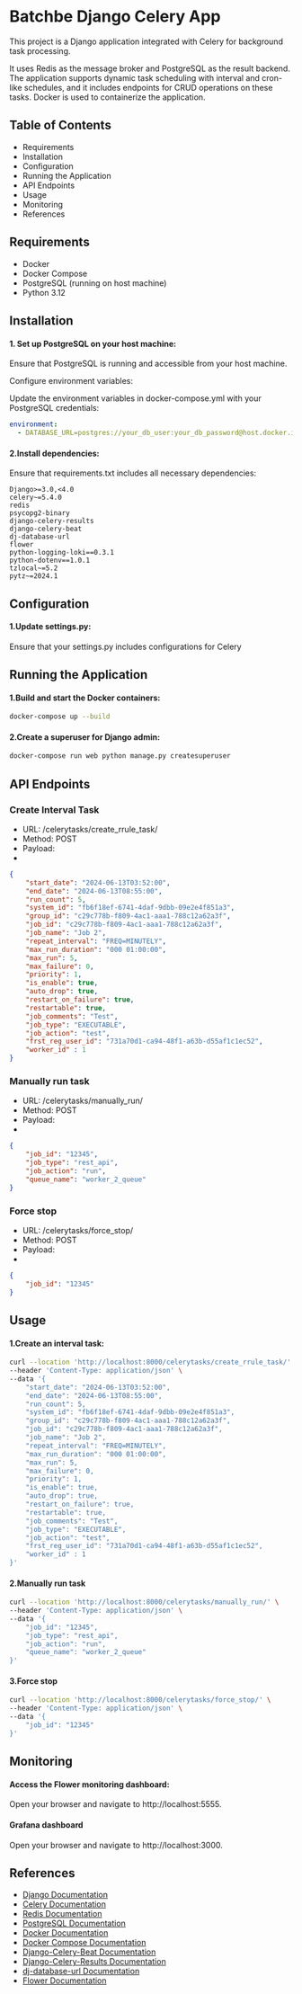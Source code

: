# Batchbe Django Celery App

This project is a Django application integrated with Celery for background task processing. 

It uses Redis as the message broker and PostgreSQL as the result backend. The application supports dynamic task scheduling with interval and cron-like schedules, and it includes endpoints for CRUD operations on these tasks. Docker is used to containerize the application.

## Table of Contents
- Requirements
- Installation
- Configuration
- Running the Application
- API Endpoints
- Usage
- Monitoring
- References

## Requirements
- Docker
- Docker Compose
- PostgreSQL (running on host machine)
- Python 3.12

## Installation
#### 1. Set up PostgreSQL on your host machine:

Ensure that PostgreSQL is running and accessible from your host machine.

Configure environment variables:

Update the environment variables in docker-compose.yml with your PostgreSQL credentials:

```yaml
environment:
  - DATABASE_URL=postgres://your_db_user:your_db_password@host.docker.internal:5432/your_db_name
```

#### 2.Install dependencies:

Ensure that requirements.txt includes all necessary dependencies:

```plaintext
Django>=3.0,<4.0
celery~=5.4.0
redis
psycopg2-binary
django-celery-results
django-celery-beat
dj-database-url
flower
python-logging-loki==0.3.1
python-dotenv==1.0.1
tzlocal~=5.2
pytz~=2024.1
```

## Configuration
#### 1.Update settings.py:

Ensure that your settings.py includes configurations for Celery

## Running the Application
#### 1.Build and start the Docker containers:

```sh
docker-compose up --build
```

#### 2.Create a superuser for Django admin:

```sh
docker-compose run web python manage.py createsuperuser
```

## API Endpoints
### Create Interval Task
- URL: /celerytasks/create_rrule_task/
- Method: POST
- Payload:
- 
```json
{
    "start_date": "2024-06-13T03:52:00",
    "end_date": "2024-06-13T08:55:00",
    "run_count": 5,
    "system_id": "fb6f18ef-6741-4daf-9dbb-09e2e4f851a3",
    "group_id": "c29c778b-f809-4ac1-aaa1-788c12a62a3f",
    "job_id": "c29c778b-f809-4ac1-aaa1-788c12a62a3f",
    "job_name": "Job 2",
    "repeat_interval": "FREQ=MINUTELY",
    "max_run_duration": "000 01:00:00",
    "max_run": 5,
    "max_failure": 0,
    "priority": 1,
    "is_enable": true,
    "auto_drop": true,
    "restart_on_failure": true,
    "restartable": true,
    "job_comments": "Test",
    "job_type": "EXECUTABLE",
    "job_action": "test",
    "frst_reg_user_id": "731a70d1-ca94-48f1-a63b-d55af1c1ec52",
    "worker_id" : 1
}
```

### Manually run task
- URL: /celerytasks/manually_run/
- Method: POST
- Payload:
- 
```json
{
    "job_id": "12345",
    "job_type": "rest_api",
    "job_action": "run",
    "queue_name": "worker_2_queue"
}
```

### Force stop
- URL: /celerytasks/force_stop/
- Method: POST
- Payload:
- 
```json
{
    "job_id": "12345"
}
```

## Usage
#### 1.Create an interval task:

```sh
curl --location 'http://localhost:8000/celerytasks/create_rrule_task/' \
--header 'Content-Type: application/json' \
--data '{
    "start_date": "2024-06-13T03:52:00",
    "end_date": "2024-06-13T08:55:00",
    "run_count": 5,
    "system_id": "fb6f18ef-6741-4daf-9dbb-09e2e4f851a3",
    "group_id": "c29c778b-f809-4ac1-aaa1-788c12a62a3f",
    "job_id": "c29c778b-f809-4ac1-aaa1-788c12a62a3f",
    "job_name": "Job 2",
    "repeat_interval": "FREQ=MINUTELY",
    "max_run_duration": "000 01:00:00",
    "max_run": 5,
    "max_failure": 0,
    "priority": 1,
    "is_enable": true,
    "auto_drop": true,
    "restart_on_failure": true,
    "restartable": true,
    "job_comments": "Test",
    "job_type": "EXECUTABLE",
    "job_action": "test",
    "frst_reg_user_id": "731a70d1-ca94-48f1-a63b-d55af1c1ec52",
    "worker_id" : 1
}'
```

#### 2.Manually run task

```sh
curl --location 'http://localhost:8000/celerytasks/manually_run/' \
--header 'Content-Type: application/json' \
--data '{
    "job_id": "12345",
    "job_type": "rest_api",
    "job_action": "run",
    "queue_name": "worker_2_queue"
}'
```

#### 3.Force stop

```sh
curl --location 'http://localhost:8000/celerytasks/force_stop/' \
--header 'Content-Type: application/json' \
--data '{
    "job_id": "12345"
}'
```

## Monitoring
#### Access the Flower monitoring dashboard:

Open your browser and navigate to http://localhost:5555.

#### Grafana dashboard
Open your browser and navigate to http://localhost:3000.

## References

- [Django Documentation](https://docs.djangoproject.com/en/stable/)
- [Celery Documentation](https://docs.celeryproject.org/en/stable/)
- [Redis Documentation](https://redis.io/documentation)
- [PostgreSQL Documentation](https://www.postgresql.org/docs/)
- [Docker Documentation](https://docs.docker.com/)
- [Docker Compose Documentation](https://docs.docker.com/compose/)
- [Django-Celery-Beat Documentation](https://django-celery-beat.readthedocs.io/en/latest/)
- [Django-Celery-Results Documentation](https://django-celery-results.readthedocs.io/en/latest/)
- [dj-database-url Documentation](https://pypi.org/project/dj-database-url/)
- [Flower Documentation](https://flower.readthedocs.io/en/latest/)
